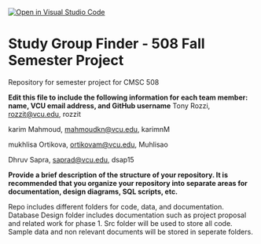 [![Open in Visual Studio Code](https://classroom.github.com/assets/open-in-vscode-f059dc9a6f8d3a56e377f745f24479a46679e63a5d9fe6f495e02850cd0d8118.svg)](https://classroom.github.com/online_ide?assignment_repo_id=446559&assignment_repo_type=GroupAssignmentRepo)
# Study Group Finder - 508 Fall Semester Project
Repository for semester project for CMSC 508

**Edit this file to include the following information for each team member: name, VCU email address, and GitHub username**
Tony Rozzi, rozzit@vcu.edu, rozzit

karim Mahmoud, mahmoudkn@vcu.edu, karimnM

mukhlisa Ortikova, ortikovam@vcu.edu, Muhlisao

Dhruv Sapra, saprad@vcu.edu, dsap15

**Provide a brief description of the structure of your repository. It is recommended that you organize your repository into separate areas for documentation, design diagrams, SQL scripts, etc.**

Repo includes different folders for code, data, and documentation. Database Design folder includes documentation such as project proposal and related work for phase 1. Src folder will be used to store all code. Sample data and non relevant documents will be stored in seperate folders. 
